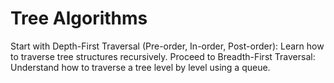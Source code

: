# Tree Algorithms

Start with Depth-First Traversal (Pre-order, In-order, Post-order): Learn how to traverse tree structures recursively.
Proceed to Breadth-First Traversal: Understand how to traverse a tree level by level using a queue.
